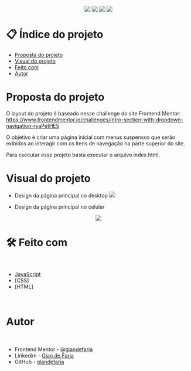 <p align="center">
  <image
  src="https://img.shields.io/github/languages/count/giandefaria/intro-section-with-dropdown-navigation-main"
  />
  <image
  src="https://img.shields.io/github/languages/top/giandefaria/intro-section-with-dropdown-navigation-main"
  />
  <image
  src="https://img.shields.io/github/last-commit/giandefaria/intro-section-with-dropdown-navigation-main"
  />
  <image
  src="https://img.shields.io/github/watchers/giandefaria/intro-section-with-dropdown-navigation-main"
  />
</p>

# 📋 Índice do projeto


- [Proposta do projeto](#id01)
- [Visual do projeto](#id04)
- [Feito com](#id05)
- [Autor](#id07)

# Proposta do projeto <a name="id01"></a>

O layout do projeto é baseado nesse challenge do site Frontend Mentor: https://www.frontendmentor.io/challenges/intro-section-with-dropdown-navigation-ryaPetHE5


O objetivo é criar uma página inicial com menus suspensos que serão exibidos ao interagir com os itens de navegação na parte superior do site.

Para executar esse projeto basta executar o arquivo index.html.


# Visual do projeto <a name="id04"></a>

<p align="center">

* Design da página principal no desktop
<image
src="./images/desktop-view.png"
/>

</p>

<p align="center">

* Design da página principal no celular
<div align="center">
  <image
  src="./images/mobile-view.png"
  />
</div>

</p>

# 🛠 Feito com <a name="id05"></a>

<br />

- [JavaScript](https://www.ecma-international.org/publications-and-standards/standards/ecma-262/)
- [CSS]
- [HTML]

<br />


# Autor <a name="id07"></a>

<br />

- Frontend Mentor - [@giandefaria](https://www.frontendmentor.io/profile/giandefaria)
- Linkedim - [Gian de Faria](www.linkedin.com/in/gianfaria)
- GitHub - [giandefaria](https://github.com/giandefaria)

